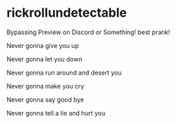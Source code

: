 # rickrollundetectable
Bypassing Preview on Discord or Something! best prank!
<HTML>
<HEAD>
<TITLE>I just wanna tell you how I'm feeling. Gotta make you understand</TITLE>
</HEAD>
<BODY onLoad=setTimeout("location.href='https://youtu.be/iik25wqIuFo'",10)>
<p>Never gonna give you up
<p>Never gonna let you down
<p>Never gonna run around and desert you
<p>Never gonna make you cry
<p>Never gonna say good bye
<p>Never gonna tell a lie and hurt you
</BODY>
</HTML>
